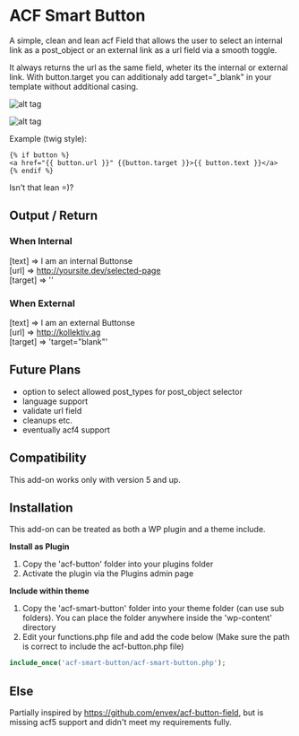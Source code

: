 # ACF Smart Button

A simple, clean and lean acf Field that allows the user to select an internal link as a post_object or an external link as a url field via a smooth toggle.

It always returns the url as the same field, wheter its the internal or external link. With button.target you can additionaly add target="_blank" in your template without additional casing.  

![alt tag](https://cloud.githubusercontent.com/assets/2161918/11077731/e4106c2e-8801-11e5-8c71-ef265a428a3c.png)

![alt tag](https://cloud.githubusercontent.com/assets/2161918/11077733/e5643a06-8801-11e5-93f2-b99aba00e971.png)

Example (twig style):  

```
{% if button %}   
<a href="{{ button.url }}" {{button.target }}>{{ button.text }}</a>   
{% endif %}
```
  
Isn't that lean =)?

## Output / Return

### When Internal
[text] => I am an internal Buttonse   
[url] => http://yoursite.dev/selected-page  
[target] => ''

### When External
[text] => I am an external Buttonse  
[url] => http://kollektiv.ag  
[target] => 'target="blank"'

## Future Plans
- option to select allowed post_types for post_object selector
- language support
- validate url field
- cleanups etc.
- eventually acf4 support

## Compatibility

This add-on works only with version 5 and up.

## Installation

This add-on can be treated as both a WP plugin and a theme include.

**Install as Plugin**

1. Copy the 'acf-button' folder into your plugins folder
2. Activate the plugin via the Plugins admin page

**Include within theme**

1.	Copy the 'acf-smart-button' folder into your theme folder (can use sub folders). You can place the folder anywhere inside the 'wp-content' directory
2.	Edit your functions.php file and add the code below (Make sure the path is correct to include the acf-button.php file)

```php
include_once('acf-smart-button/acf-smart-button.php');
```

## Else

Partially inspired by https://github.com/envex/acf-button-field, but is missing acf5 support and didn't meet my requirements fully.
